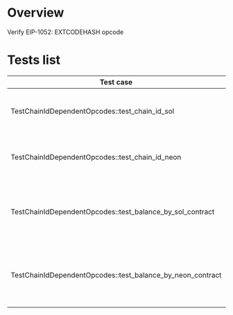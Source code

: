 # Overview

Verify EIP-1052: EXTCODEHASH opcode

# Tests list

| Test case                                                                     | Description                                          | XFailed |
|-------------------------------------------------------------------------------|------------------------------------------------------|---------|
| TestChainIdDependentOpcodes::test_chain_id_sol                  | Call 'chainid' opcode in sol chain contract          |         |
| TestChainIdDependentOpcodes::test_chain_id_neon                  | Call 'chainid' opcode in neon chain contract         |         |
| TestChainIdDependentOpcodes::test_balance_by_sol_contract     | Call 'balance' opcode from sol-native chain contract |         |
| TestChainIdDependentOpcodes::test_balance_by_neon_contract     | Call 'balance' opcode from neon-native chain contract  |         |
